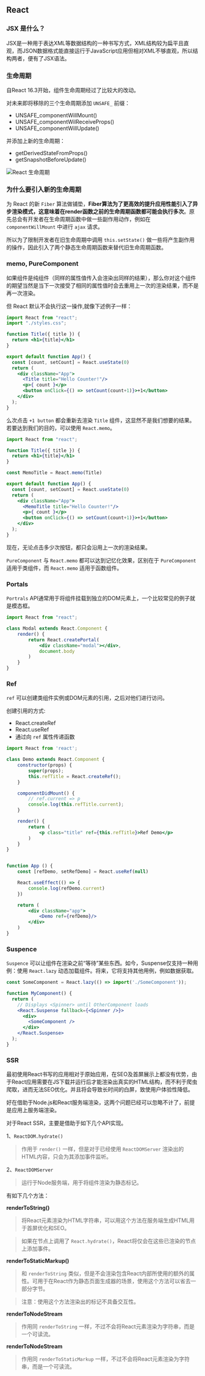 ## React 

### JSX 是什么？

JSX是一种用于表达XML等数据结构的一种书写方式，XML结构较为扁平且直观，而JSON数据格式能直接运行于JavaScript应用但相对XML不够直观，所以结构两者，便有了JSX语法。

### 生命周期

自React 16.3开始，组件生命周期经过了比较大的改动。

对未来即将移除的三个生命周期添加 `UNSAFE_` 前缀：

- UNSAFE_componentWillMount()
- UNSAFE_componentWilReceiveProps()
- UNSAFE_componentWillUpdate()

并添加上新的生命周期：

- getDerivedStateFromProps()
- getSnapshotBeforeUpdate()

![React 生命周期](../images/4.jpg)


### 为什么要引入新的生命周期

为 React 的新 `Fiber` 算法做铺垫，**Fiber算法为了更高效的提升应用性能引入了异步渲染模式，这意味着在render函数之前的生命周期函数都可能会执行多次**。原先总会有开发者在生命周期函数中做一些副作用动作，例如在 `componentWillMount` 中进行 `ajax` 请求。

所以为了限制开发者在旧生命周期中调用 `this.setState()` 做一些将产生副作用的操作，因此引入了两个静态生命周期函数来替代旧生命周期函数。


### memo, PureComponent

如果组件是纯组件（同样的属性值传入会渲染出同样的结果），那么你对这个组件的期望当然是当下一次接受了相同的属性值时会去重用上一次的渲染结果，而不是再一次渲染。

但 React 默认不会执行这一操作,就像下述例子一样：

```jsx
import React from "react";
import "./styles.css";

function Title({ title }) {
  return <h1>{title}</h1>
}

export default function App() {
  const [count, setCount] = React.useState(0)
  return (
    <div className="App">
      <Title title="Hello Counter!"/>
      <p>{ count }</p>
      <button onClick={() => setCount(count+1)}>+1</button>
    </div>
  );
}
```

么次点击 `+1 button` 都会重新去渲染 `Title` 组件，这显然不是我们想要的结果。若要达到我们的目的，可以使用 `React.memo`。

```jsx
import React from "react";

function Title({ title }) {
  return <h1>{title}</h1>
}

const MemoTitle = React.memo(Title)

export default function App() {
  const [count, setCount] = React.useState(0)
  return (
    <div className="App">
      <MemoTitle title="Hello Counter!"/>
      <p>{ count }</p>
      <button onClick={() => setCount(count+1)}>+1</button>
    </div>
  );
}
```

现在，无论点击多少次按钮，都只会沿用上一次的渲染结果。

`PureComponent` 与 `React.memo` 都可以达到记忆化效果，区别在于 `PureComponent` 适用于类组件，而 `React.memo` 适用于函数组件。

### Portals

`Portrals` API通常用于将组件挂载到独立的DOM元素上，一个比较常见的例子就是模态框。

```jsx
import React from "react";

class Modal extends React.Component {
    render() {
        return React.createPortal(
            <div className="modal"></div>,
            document.body
        )
    }
}
```

### Ref

`ref` 可以创建类组件实例或DOM元素的引用，之后对他们进行访问。

创建引用的方式: 

- React.createRef
- React.useRef
- 通过向 `ref` 属性传递函数

```jsx
import React from 'react';

class Demo extends React.Component {
    constructor(props) {
        super(props);
        this.refTitle = React.createRef();
    }

    componentDidMount() {
        // ref.current => p
        console.log(this.refTitle.current);
    }

    render() {
        return (
            <p class="title" ref={this.refTitle}>Ref Demo</p>
        )
    }
}


function App () {
    const [refDemo, setRefDemo] = React.useRef(null)

    React.useEffect(() => {
        console.log(refDemo.current)
    })

    return (
        <div className="app">
            <Demo ref={refDemo}/>
        </div>
    )
}
```

### Suspence

`Suspence` 可以让组件在渲染之前“等待”某些东西。如今，Suspense仅支持一种用例：使用 `React.lazy` 动态加载组件。将来，它将支持其他用例，例如数据获取。

```jsx
const SomeComponent = React.lazy(() => import('./SomeComponent'));

function MyComponent() {
  return (
    // Displays <Spinner> until OtherComponent loads
    <React.Suspense fallback={<Spinner />}>
      <div>
        <SomeComponent />
      </div>
    </React.Suspense>
  );
}
```


### SSR

最初使用React书写的应用相对于原始应用，在SEO及首屏展示上都没有优势，由于React应用需要在JS下载并运行后才能渲染出真实的HTML结构，而不利于爬虫爬取，进而无法SEO优化。并且将会导致长时间的白屏，致使用户体验性降低。

好在借助于Node.js和React服务端渲染，这两个问题已经可以忽略不计了，前提是应用上服务端渲染。

对于React SSR，主要是借助于如下几个API实现。

1、`ReactDOM.hydrate()`

> 作用于 `render()` 一样，但是对于已经使用 `ReactDOMServer` 渲染出的HTML内容，只会为其添加事件监听。

2、`ReactDOMServer`

> 运行于Node服务端，用于将组件渲染为静态标记。

有如下几个方法：

**renderToString()**

> 将React元素渲染为HTML字符串，可以用这个方法在服务端生成HTML用于首屏优化和SEO。

> 如果在节点上调用了 `React.hydrate()`，React将仅会在这些已渲染的节点上添加事件。

**renderToStaticMarkup()**

> 和 `renderToString` 类似，但是不会渲染包含React内部所使用的额外的属性。可用于在React作为静态页面生成器的场景，使用这个方法可以省去一部分字节。

> 注意：使用这个方法渲染出的标记不具备交互性。

**renderToNodeStream**

> 作用同 `renderToString` 一样，不过不会将React元素渲染为字符串，而是一个可读流。

**renderToNodeStream**

> 作用同 `renderToStaticMarkup` 一样，不过不会将React元素渲染为字符串，而是一个可读流。